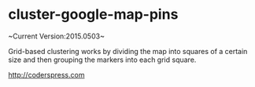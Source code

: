 # cluster-google-map-pins
~Current Version:2015.0503~

Grid-based clustering works by dividing the map into squares of a certain size and then grouping the markers into each grid square.

http://coderspress.com